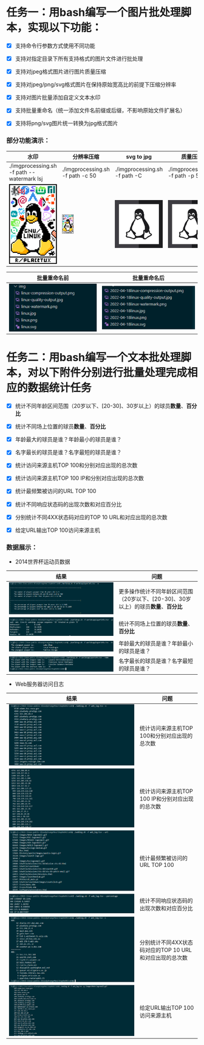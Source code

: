 # 任务一：用bash编写一个图片批处理脚本，实现以下功能：

- [x] 支持命令行参数方式使用不同功能

- [x] 支持对指定目录下所有支持格式的图片文件进行批处理

- [x] 支持对jpeg格式图片进行图片质量压缩

- [x] 支持对jpeg/png/svg格式图片在保持原始宽高比的前提下压缩分辨率

- [x] 支持对图片批量添加自定义文本水印

- [x] 支持批量重命名（统一添加文件名前缀或后缀，不影响原始文件扩展名）

- [x] 支持将png/svg图片统一转换为jpg格式图片

### 	部分功能演示：

| 水印                                       | 分辨率压缩                              | svg to jpg                                      | 质量压缩                                                     |
  | ------------------------------------------ | --------------------------------------- | ----------------------------------------------- | ------------------------------------------------------------ |
  | ./imgprocessing.sh -f path --watermark lsj | ./imgprocessing.sh -f path -c 50        | ./imgprocessing.sh -f path -C                   | ./imgprocessing.sh -f path -p 50                             |
  | ![watermark](./img/linux-watermark.png)    | ![](./img/linux-compression-output.png) | <img src="./img/linux.jpg" style="zoom:50%;" /> | <img src="./img/linux-quality-output.jpg" style="zoom: 33%;" /> |

  | 批量重命名前                | 批量重命名后               |
  | --------------------------- | -------------------------- |
  | ![](./img/beforerename.png) | ![](./img/afterrename.png) |



# 任务二：用bash编写一个文本批处理脚本，对以下附件分别进行批量处理完成相应的数据统计任务

- [x] 统计不同年龄区间范围（20岁以下、[20-30]、30岁以上）的球员**数量**、**百分比**
- [x] 统计不同场上位置的球员**数量**、**百分比**
- [x] 年龄最大的球员是谁？年龄最小的球员是谁？
- [x] 名字最长的球员是谁？名字最短的球员是谁？

- [x] 统计访问来源主机TOP 100和分别对应出现的总次数
- [x] 统计访问来源主机TOP 100 IP和分别对应出现的总次数
- [x] 统计最频繁被访问的URL TOP 100
- [x] 统计不同响应状态码的出现次数和对应百分比
- [x] 分别统计不同4XX状态码对应的TOP 10 URL和对应出现的总次数
- [x] 给定URL输出TOP 100访问来源主机

### 数据展示：

- 2014世界杯运动员数据

| 结果                         | 问题                                                         |
| ---------------------------- | ------------------------------------------------------------ |
| ![](./img/agepercentage.png) | 更多操作统计不同年龄区间范围（20岁以下、[20-30]、30岁以上）的球员**数量**、**百分比** |
| ![](./img/position.png)      | 统计不同场上位置的球员**数量**、**百分比**                   |
| ![](./img/findage.png)       | 年龄最大的球员是谁？年龄最小的球员是谁？                     |
| ![](./img/findname.png)      | 名字最长的球员是谁？名字最短的球员是谁？                     |

- Web服务器访问日志

| 结果                      | 问题                                                    |
| ------------------------- | ------------------------------------------------------- |
| ![](./img/visits.png)     | 统计访问来源主机TOP 100和分别对应出现的总次数           |
| ![](./img/ip.png)         | 统计访问来源主机TOP 100 IP和分别对应出现的总次数        |
| ![](./img/url.png)        | 统计最频繁被访问的URL TOP 100                           |
| ![](./img/percentage.png) | 统计不同响应状态码的出现次数和对应百分比                |
| ![](./img/code4xx.png)    | 分别统计不同4XX状态码对应的TOP 10 URL和对应出现的总次数 |
| ![](./img/given-url.png)  | 给定URL输出TOP 100访问来源主机                          |

